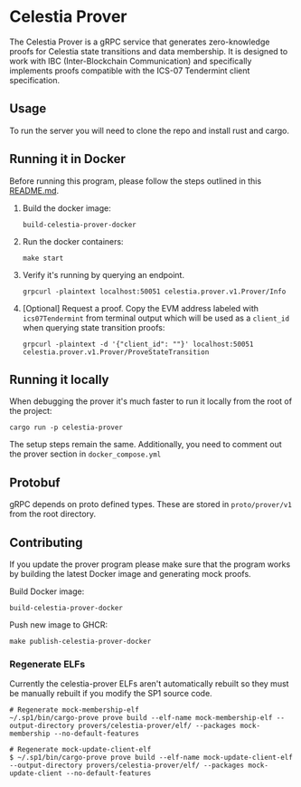 # Celestia Prover

The Celestia Prover is a gRPC service that generates zero-knowledge proofs for Celestia state transitions and data membership. It is designed to work with IBC (Inter-Blockchain Communication) and specifically implements proofs compatible with the ICS-07 Tendermint client specification.

## Usage

To run the server you will need to clone the repo and install rust and cargo.

## Running it in Docker

Before running this program, please follow the steps outlined in this [README.md](https://github.com/celestiaorg/celestia-zkevm-ibc-demo/blob/main/README.md).

1. Build the docker image:

    ```shell
    build-celestia-prover-docker
    ```

1. Run the docker containers:

    ```shell
    make start
    ```

1. Verify it's running by querying an endpoint.

    ```shell
    grpcurl -plaintext localhost:50051 celestia.prover.v1.Prover/Info
    ```

1. [Optional] Request a proof. Copy the EVM address labeled with `ics07Tendermint` from terminal output which will be used as a `client_id` when querying state transition proofs:

    ```shell
    grpcurl -plaintext -d '{"client_id": ""}' localhost:50051 celestia.prover.v1.Prover/ProveStateTransition
    ```

## Running it locally

When debugging the prover it's much faster to run it locally from the root of the project:

```shell
cargo run -p celestia-prover
```

The setup steps remain the same. Additionally, you need to comment out the prover section in `docker_compose.yml`

## Protobuf

gRPC depends on proto defined types. These are stored in `proto/prover/v1` from the root directory.

## Contributing

If you update the prover program please make sure that the program works by building the latest Docker image and generating mock proofs.

Build Docker image:

```shell
build-celestia-prover-docker
```

Push new image to GHCR:

```shell
make publish-celestia-prover-docker
```

### Regenerate ELFs

Currently the celestia-prover ELFs aren't automatically rebuilt so they must be manually rebuilt if you modify the SP1 source code.

```shell
# Regenerate mock-membership-elf
~/.sp1/bin/cargo-prove prove build --elf-name mock-membership-elf --output-directory provers/celestia-prover/elf/ --packages mock-membership --no-default-features

# Regenerate mock-update-client-elf
$ ~/.sp1/bin/cargo-prove prove build --elf-name mock-update-client-elf --output-directory provers/celestia-prover/elf/ --packages mock-update-client --no-default-features
```
